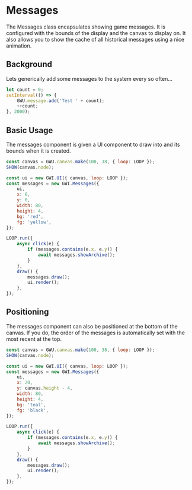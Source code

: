 # Messages

The Messages class encapsulates showing game messages. It is configured with the bounds of the display and the canvas to display on. It also allows you to show the cache of all historical messages using a nice animation.

## Background

Lets generically add some messages to the system every so often...

```js
let count = 0;
setInterval(() => {
    GWU.message.add('Test ' + count);
    ++count;
}, 2000);
```

## Basic Usage

The messages component is given a UI component to draw into and its bounds when it is created.

```js
const canvas = GWU.canvas.make(100, 38, { loop: LOOP });
SHOW(canvas.node);

const ui = new GWI.UI({ canvas, loop: LOOP });
const messages = new GWI.Messages({
    ui,
    x: 0,
    y: 0,
    width: 80,
    height: 4,
    bg: 'red',
    fg: 'yellow',
});

LOOP.run({
    async click(e) {
        if (messages.contains(e.x, e.y)) {
            await messages.showArchive();
        }
    },
    draw() {
        messages.draw();
        ui.render();
    },
});
```

## Positioning

The messages component can also be positioned at the bottom of the canvas. If you do, the order of the messages is automatically set with the most recent at the top.

```js
const canvas = GWU.canvas.make(100, 38, { loop: LOOP });
SHOW(canvas.node);

const ui = new GWI.UI({ canvas, loop: LOOP });
const messages = new GWI.Messages({
    ui,
    x: 20,
    y: canvas.height - 4,
    width: 80,
    height: 4,
    bg: 'teal',
    fg: 'black',
});

LOOP.run({
    async click(e) {
        if (messages.contains(e.x, e.y)) {
            await messages.showArchive();
        }
    },
    draw() {
        messages.draw();
        ui.render();
    },
});
```
